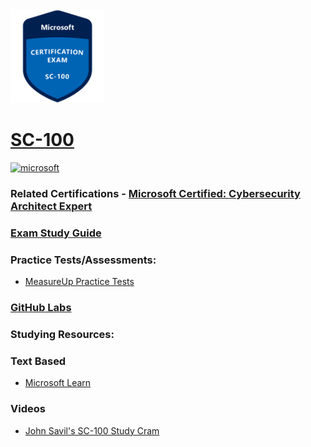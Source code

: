 <img src="/Images/certs/sc-100.png" width="150" height="150">

# [SC-100](https://learn.microsoft.com/certifications/exams/sc-100)
<a href='https://learn.microsoft.com/en-us/certifications/browse/?type=role-based&levels=advanced' target="_blank"><img alt='microsoft' src='https://img.shields.io/badge/expert-100000?style=for-the-badge&logo=microsoft&logoColor=white&labelColor=0078D4&color=212221'/></a> 

### Related Certifications - [Microsoft Certified: Cybersecurity Architect Expert](https://learn.microsoft.com/en-us/certifications/cybersecurity-architect-expert)

### [Exam Study Guide](https://aka.ms/sc100-studyguide)

### Practice Tests/Assessments:
- [MeasureUp Practice Tests](https://www.measureup.com/microsoft-practice-test-sc-100-cybersecurity-architect-grc.html)

### [GitHub Labs](https://aka.ms/sc100labs)

### Studying Resources:

### Text Based
- [Microsoft Learn](https://learn.microsoft.com/certifications/exams/sc-100)
### Videos
- [John Savil's SC-100 Study Cram](https://www.youtube.com/watch?v=2Qu5gQjNQh4&pp=ygUNc2MgMTAwIGNvdXJzZQ%3D%3D)


